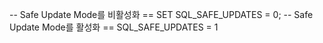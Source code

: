 -- Safe Update Mode를 비활성화 == SET SQL_SAFE_UPDATES = 0;
--  Safe Update Mode를 활성화 == SQL_SAFE_UPDATES = 1